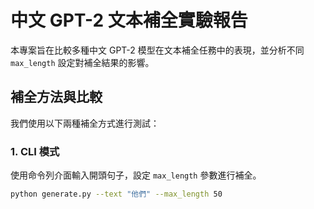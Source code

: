 # 中文 GPT-2 文本補全實驗報告

本專案旨在比較多種中文 GPT-2 模型在文本補全任務中的表現，並分析不同 `max_length` 設定對補全結果的影響。

## 補全方法與比較

我們使用以下兩種補全方式進行測試：

### 1. CLI 模式

使用命令列介面輸入開頭句子，設定 `max_length` 參數進行補全。

```bash
python generate.py --text "他們" --max_length 50
